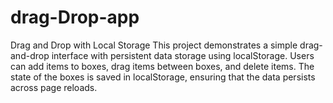 # drag-Drop-app
Drag and Drop with Local Storage This project demonstrates a simple drag-and-drop interface with persistent data storage using localStorage. Users can add items to boxes, drag items between boxes, and delete items. The state of the boxes is saved in localStorage, ensuring that the data persists across page reloads.
